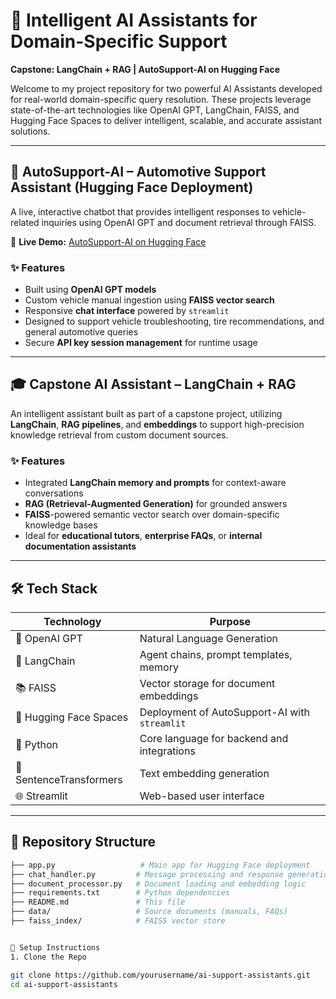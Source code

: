 # 🤖 Intelligent AI Assistants for Domain-Specific Support  
**Capstone: LangChain + RAG | AutoSupport-AI on Hugging Face**

Welcome to my project repository for two powerful AI Assistants developed for real-world domain-specific query resolution. These projects leverage state-of-the-art technologies like OpenAI GPT, LangChain, FAISS, and Hugging Face Spaces to deliver intelligent, scalable, and accurate assistant solutions.

---

## 🚗 AutoSupport-AI – Automotive Support Assistant (Hugging Face Deployment)

A live, interactive chatbot that provides intelligent responses to vehicle-related inquiries using OpenAI GPT and document retrieval through FAISS.

🔗 **Live Demo:** [AutoSupport-AI on Hugging Face](https://huggingface.co/spaces/Dilrabonu/Auto-Support-AI)

### ✨ Features
- Built using **OpenAI GPT models**
- Custom vehicle manual ingestion using **FAISS vector search**
- Responsive **chat interface** powered by `streamlit`
- Designed to support vehicle troubleshooting, tire recommendations, and general automotive queries
- Secure **API key session management** for runtime usage

---

## 🎓 Capstone AI Assistant – LangChain + RAG

An intelligent assistant built as part of a capstone project, utilizing **LangChain**, **RAG pipelines**, and **embeddings** to support high-precision knowledge retrieval from custom document sources.

### ✨ Features
- Integrated **LangChain memory and prompts** for context-aware conversations
- **RAG (Retrieval-Augmented Generation)** for grounded answers
- **FAISS**-powered semantic vector search over domain-specific knowledge bases
- Ideal for **educational tutors**, **enterprise FAQs**, or **internal documentation assistants**

---

## 🛠️ Tech Stack

| Technology | Purpose |
|------------|---------|
| 🧠 OpenAI GPT | Natural Language Generation |
| 🔗 LangChain | Agent chains, prompt templates, memory |
| 📚 FAISS | Vector storage for document embeddings |
| 🧰 Hugging Face Spaces | Deployment of AutoSupport-AI with `streamlit` |
| 🐍 Python | Core language for backend and integrations |
| 🧠 SentenceTransformers | Text embedding generation |
| 🌐 Streamlit | Web-based user interface |

---

## 📂 Repository Structure

```bash
├── app.py                   # Main app for Hugging Face deployment
├── chat_handler.py         # Message processing and response generation
├── document_processor.py   # Document loading and embedding logic
├── requirements.txt        # Python dependencies
├── README.md               # This file
├── data/                   # Source documents (manuals, FAQs)
├── faiss_index/            # FAISS vector store


🚀 Setup Instructions
1. Clone the Repo

git clone https://github.com/yourusername/ai-support-assistants.git
cd ai-support-assistants

